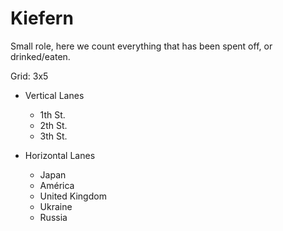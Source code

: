 # Kiefern

Small role, here we count everything that has been spent off, or drinked/eaten.

Grid: 3x5

* Vertical Lanes
    - 1th St.
    - 2th St.
    - 3th St.

* Horizontal Lanes
    - Japan
    - América
    - United Kingdom
    - Ukraine
    - Russia
